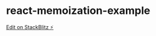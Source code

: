 # react-memoization-example

[Edit on StackBlitz ⚡️](https://stackblitz.com/edit/react-simple-example-5upurf)
